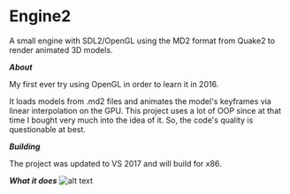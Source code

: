 # Engine2
A small engine with SDL2/OpenGL using the MD2 format from Quake2 to render animated 3D models.

***About***

My first ever try using OpenGL in order to learn it in 2016.

It loads models from .md2 files and animates the model's keyframes via linear interpolation on the GPU.
This project uses a lot of OOP since at that time I bought very much into the idea of it. So, the code's
quality is questionable at best.

***Building***

The project was updated to VS 2017 and will build for x86.


***What it does***
![alt text](https://github.com/michaeleggers/Engine2/blob/master/Engine2%202016-11-29%2010-58-18-29.gif "engine in action")
